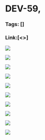 # DEV-59,
### Tags: []
### Link:[<>]

![](../images/DEV-59/DEV-59-A1.png)

![](../images/DEV-59/DEV-59-A2.png)

![](../images/DEV-59/DEV-59-A3.png)

![](../images/DEV-59/DEV-59-A4.png)

![](../images/DEV-59/DEV-59-A5.png)

![](../images/DEV-59/DEV-59-A6.png)

![](../images/DEV-59/DEV-59-A7.png)

![](../images/DEV-59/DEV-59-A8.png)

![](../images/DEV-59/DEV-59-A9.png)

![](../images/DEV-59/DEV-59-A10.png)

